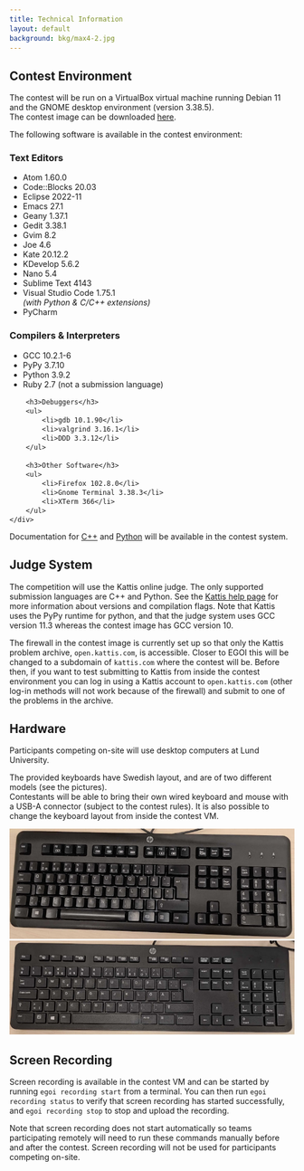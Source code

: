 ```yaml
---
title: Technical Information
layout: default
background: bkg/max4-2.jpg
---
```


## Contest Environment

The contest will be run on a VirtualBox virtual machine running Debian 11 and the GNOME desktop environment (version 3.38.5).<br>
The contest image can be downloaded [here](https://lfs.schmidb.ch/egoi/CGTa46wwOMn9cp47Djp7gQ/egoi23-vm-20230423.ova).

The following software is available in the contest environment:

<div class="columns-outer">
	<div class="columns-inner">
		<h3>Text Editors</h3>
		<ul>
			<li>Atom 1.60.0</li>
			<li>Code::Blocks 20.03</li>
			<li>Eclipse 2022-11</li>
			<li>Emacs 27.1</li>
			<li>Geany 1.37.1</li>
			<li>Gedit 3.38.1</li>
			<li>Gvim 8.2</li>
			<li>Joe 4.6</li>
			<li>Kate 20.12.2</li>
			<li>KDevelop 5.6.2</li>
			<li>Nano 5.4</li>
			<li>Sublime Text 4143</li>
			<li>Visual Studio Code 1.75.1<br><em>(with Python &amp; C/C++ extensions)</em></li>
			<li>PyCharm</li>
		</ul>
	</div>
	<div class="columns-inner">
		<h3>Compilers & Interpreters</h3>
		<ul>
			<li>GCC 10.2.1-6</li>
			<li>PyPy 3.7.10</li>
			<li>Python 3.9.2</li>
			<li>Ruby 2.7 <span class="fl">(not a submission language)</span></li>
		</ul>

		<h3>Debuggers</h3>
		<ul>
			<li>gdb 10.1.90</li>
			<li>valgrind 3.16.1</li>
			<li>DDD 3.3.12</li>
		</ul>

		<h3>Other Software</h3>
		<ul>
			<li>Firefox 102.8.0</li>
			<li>Gnome Terminal 3.38.3</li>
			<li>XTerm 366</li>
		</ul>
	</div>
</div>

Documentation for <a href="https://en.cppreference.com" target="_blank">C++</a> and <a href="https://docs.python.org/3.8/" target="_blank">Python</a> will be available in the contest system.

<div class="hr"></div>

## Judge System
The competition will use the Kattis online judge. The only supported submission languages are C++ and Python. See the <a href="https://open.kattis.com/help" target="_blank">Kattis help page</a> for more information about versions and compilation flags. Note that Kattis uses the PyPy runtime for python, and that the judge system uses GCC version 11.3 whereas the contest image has GCC version 10.

The firewall in the contest image is currently set up so that only the Kattis problem archive, `open.kattis.com`, is accessible. Closer to EGOI this will be changed to a subdomain of `kattis.com` where the contest will be. Before then, if you want to test submitting to Kattis from inside the contest environment you can log in using a Kattis account to `open.kattis.com` (other log-in methods will not work because of the firewall) and submit to one of the problems in the archive.

<div class="hr"></div>

## Hardware

Participants competing on-site will use desktop computers at Lund University.

The provided keyboards have Swedish layout, and are of two different models (see the pictures).<br>
Contestants will be able to bring their own wired keyboard and mouse with a USB-A connector (subject to the contest rules).
It is also possible to change the keyboard layout from inside the contest VM.

<img src="/assets/images/keyboard1.jpg" style="max-width: 100%;">
<img src="/assets/images/keyboard2.jpg" style="max-width: 100%;">

<div class="hr"></div>

## Screen Recording

Screen recording is available in the contest VM and can be started by running `egoi recording start` from a terminal.
You can then run `egoi recording status` to verify that screen recording has started successfully, and `egoi recording stop` to stop and upload the recording.

Note that screen recording does not start automatically so teams participating remotely will need to run these commands manually before and after the contest. Screen recording will not be used for participants competing on-site.
